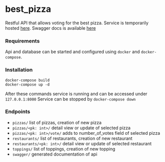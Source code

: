 # best_pizza
Restful API that allows voting for the best pizza. Service is temporarily hosted [here](https://18.184.185.80:8000).
Swagger docs is available [here](https://18.184.185.80:8000/swagger/)


### Requirements
Api and database can be started and configured using `docker` and `docker-compose`.


### Installation
```
docker-compose build
docker-compose up -d
```
After these commands service is running and can be accessed under `127.0.0.1:8000`
Service can be stopped by `docker-compose down`


### Endpoints
- `pizzas/` list of pizzas, creation of new pizza
- `pizzas/<pk: int>/` detail view or update of selected pizza
- `pizzas/<pk: int>/vote/` adds to number_of_votes field of selected pizza
- `restaurants/` list of restaurants, creation of new restaurant
- `restaurants/<pk: int>/` detail view or update of selected restaurant
- `toppings/` list of toppings, creation of new topping
- `swagger/` generated documentation of api
